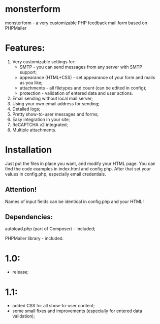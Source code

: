 # monsterform
monsterform - a very customizable PHP feedback mail form based on PHPMailer

# Features:
1. Very customizable settings for:
   * SMTP - you can send messages from any server with SMTP support;
   * appearance (HTML+CSS) - set appearance of your form and mails as you like;
   * attachments - all filetypes and count (can be edited in config);
   * protection - validation of entered data and user actions.
2. Email sending without local mail server;
3. Using your own email address for sending;
4. Detailed logs;
5. Pretty show-to-user messages and forms;
6. Easy integration in your site;
7. ReCAPTCHA v2 integrated;
8. Multiple attachments.

# Installation
Just put the files in place you want, and modify your HTML page.
You can find the code examples in index.html and config.php.
After that set your values in config.php, especially email credentials.

## Attention! 
Names of input fields can be identical in config.php and your HTML!

## Dependencies:
autoload.php (part of Composer) - included;

PHPMailer library - included.

# 1.0:
 - release;

# 1.1:
 - added CSS for all show-to-user content;
 - some small fixes and improvements (especially for entered data validation);
